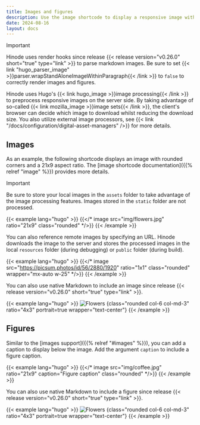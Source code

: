 ```yaml
---
title: Images and figures
description: Use the image shortcode to display a responsive image with optional caption.
date: 2024-08-16
layout: docs
---
```


> [!IMPORTANT]
> Hinode uses render hooks since release {{< release version="v0.26.0" short="true" type="link" >}} to parse markdown images. Be sure to set {{< link "hugo_parser_image" >}}parser.wrapStandAloneImageWithinParagraph{{< /link >}} to `false` to correctly render images and figures. 

Hinode uses Hugo's {{< link hugo_image >}}image processing{{< /link >}} to preprocess responsive images on the server side. By taking advantage of so-called {{< link mozilla_image >}}image sets{{< /link >}}, the client's browser can decide which image to download whilst reducing the download size. You also utilize external image processors, see {{< link "/docs/configuration/digital-asset-managers" />}} for more details.

## Images

As an example, the following shortcode displays an image with rounded corners and a 21x9 aspect ratio. The [image shortcode documentation]({{% relref "image" %}}) provides more details.

> [!IMPORTANT]
> Be sure to store your local images in the `assets` folder to take advantage of the image processing features. Images stored in the `static` folder are not processed.

<!-- markdownlint-disable MD037 -->
{{< example lang="hugo" >}}
{{</* image src="img/flowers.jpg" ratio="21x9" class="rounded" */>}}
{{< /example >}}
<!-- markdownlint-enable MD037 -->

You can also reference remote images by specifying an URL. Hinode downloads the image to the server and stores the processed images in the local `resources` folder (during debugging) or `public` folder (during build).

<!-- markdownlint-disable MD037 -->
{{< example lang="hugo" >}}
{{</* image src="https://picsum.photos/id/56/2880/1920" ratio="1x1" class="rounded" wrapper="mx-auto w-25" */>}}
{{< /example >}}
<!-- markdownlint-enable MD037 -->

You can also use native Markdown to include an image since release {{< release version="v0.26.0" short="true" type="link" >}}. 

{{< example lang="hugo" >}}
![Flowers](/img/flowers.jpg)
{class="rounded col-6 col-md-3" ratio="4x3" portrait=true wrapper="text-center"}
{{< /example >}}

## Figures

Similar to the [images support]({{% relref "#images" %}}), you can add a caption to display below the image. Add the argument `caption` to include a figure caption.

<!-- markdownlint-disable MD037 -->
{{< example lang="hugo" >}}
{{</* image src="img/coffee.jpg" ratio="21x9" caption="Figure caption" class="rounded" */>}}
{{< /example >}}
<!-- markdownlint-enable MD037 -->

You can also use native Markdown to include a figure since release {{< release version="v0.26.0" short="true" type="link" >}}. 

{{< example lang="hugo" >}}
![Flowers](/img/flowers.jpg "Figure caption")
{class="rounded col-6 col-md-3" ratio="4x3" portrait=true wrapper="text-center"}
{{< /example >}}
